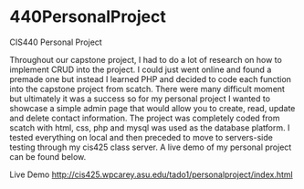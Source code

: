 440PersonalProject
==================

CIS440 Personal Project

Throughout our capstone project, I had to do a lot of research on how to implement CRUD into the project. I could just went online and found a premade one but instead I learned PHP and decided to code each function into the capstone project from scatch. There were many difficult moment but ultimately it was a success so for my personal project I wanted to showcase a simple admin page that would allow you to create, read, update and delete contact information. The project was completely coded from scatch with html, css, php and mysql was used as the database platform. I tested everything on local and then preceded to move to servers-side testing through my cis425 class server. A live demo of my personal project can be found below.

Live Demo
http://cis425.wpcarey.asu.edu/tado1/personalproject/index.html
